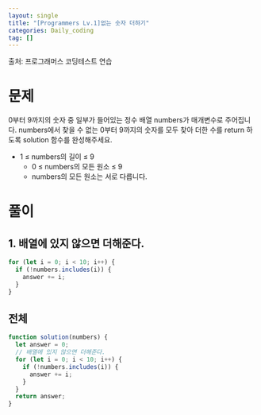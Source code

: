 ```yaml
---
layout: single
title: "[Programmers Lv.1]없는 숫자 더하기"
categories: Daily_coding
tag: []
---
```


출처: 프로그래머스 코딩테스트 연습

# 문제

0부터 9까지의 숫자 중 일부가 들어있는 정수 배열 numbers가 매개변수로 주어집니다. numbers에서 찾을 수 없는 0부터 9까지의 숫자를 모두 찾아 더한 수를 return 하도록 solution 함수를 완성해주세요.

- 1 ≤ numbers의 길이 ≤ 9
  - 0 ≤ numbers의 모든 원소 ≤ 9
  - numbers의 모든 원소는 서로 다릅니다.

# 풀이

## 1. 배열에 있지 않으면 더해준다.

```javascript
for (let i = 0; i < 10; i++) {
  if (!numbers.includes(i)) {
    answer += i;
  }
}
```

## 전체

```javascript
function solution(numbers) {
  let answer = 0;
  // 배열에 있지 않으면 더해준다.
  for (let i = 0; i < 10; i++) {
    if (!numbers.includes(i)) {
      answer += i;
    }
  }
  return answer;
}
```
